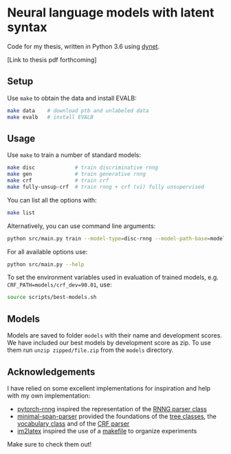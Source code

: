 # Neural language models with latent syntax
Code for my thesis, written in Python 3.6 using [dynet](https://dynet.readthedocs.io/en/latest/index.html).

[Link to thesis pdf forthcoming]

## Setup
Use `make` to obtain the data and install EVALB:
```bash
make data    # download ptb and unlabeled data
make evalb   # install EVALB
```

## Usage
Use `make` to train a number of standard models:
```bash
make disc             # train discriminative rnng
make gen              # train generative rnng
make crf              # train crf
make fully-unsup-crf  # train rnng + crf (vi) fully unsupervised
```
You can list all the options with:
```bash
make list
```

Alternatively, you can use command line arguments:
```bash
python src/main.py train --model-type=disc-rnng --model-path-base=models/disc-rnng
```
For all available options use:
```bash
python src/main.py --help
```

To set the environment variables used in evaluation of trained models, e.g. `CRF_PATH=models/crf_dev=90.01`, use:
```bash
source scripts/best-models.sh
```

## Models
Models are saved to folder `models` with their name and development scores. We have included our best models by development score as zip. To use them run `unzip zipped/file.zip` from the `models` directory.

## Acknowledgements
I have relied on some excellent implementations for inspiration and help with my own implementation:
* [pytorch-rnng](https://github.com/kmkurn/pytorch-rnng) inspired the representation of the [RNNG parser class](https://github.com/daandouwe/Thesis/blob/master/src/rnng/parser/parser.py)
* [minimal-span-parser](https://github.com/mitchellstern/minimal-span-parser) provided the foundations of the [tree classes](https://github.com/daandouwe/Thesis/blob/master/src/utils/trees.py), the [vocabulary class](https://github.com/daandouwe/Thesis/blob/master/src/utils/vocabulary.py) and of the [CRF parser](https://github.com/daandouwe/Thesis/blob/master/src/crf/model.py)
* [im2latex](https://github.com/guillaumegenthial/im2latex) inspired the use of a [makefile](https://github.com/daandouwe/Thesis/blob/master/makefile) to organize experiments

Make sure to check them out!
